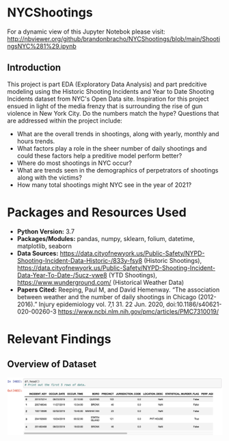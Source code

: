 # NYCShootings
For a dynamic view of this Jupyter Notebok please visit: http://nbviewer.org/github/brandonbracho/NYCShootings/blob/main/ShootingsNYC%281%29.ipynb
## Introduction 
This project is part EDA (Exploratory Data Analysis) and part predcitive modeling using the Historic Shooting Incidents and Year to Date Shooting Incidents dataset from NYC's Open Data site. Inspiration for this project ensued in light of the media frenzy that is surrounding the rise of gun violence in New York City. Do the numbers match the hype? Questions that are addressed within the project include:
- What are the overall trends in shootings, along with yearly, monthly and hours trends.
- What factors play a role in the sheer number of daily shootings and could these factors help a preditive model perform better?
- Where do most shootings in NYC occur?
- What are trends seen in the demographics of perpetrators of shootings along with the victims?
- How many total shootings might NYC see in the year of 2021?
# Packages and Resources Used
- **Python Version:** 3.7
- **Packages/Modules:** pandas, numpy, sklearn, folium, datetime, matplotlib, seaborn
- **Data Sources:** https://data.cityofnewyork.us/Public-Safety/NYPD-Shooting-Incident-Data-Historic-/833y-fsy8 (Historic Shootings), https://data.cityofnewyork.us/Public-Safety/NYPD-Shooting-Incident-Data-Year-To-Date-/5ucz-vwe8 (YTD Shootings), https://www.wunderground.com/ (Historical Weather Data)
- **Papers Cited:** Reeping, Paul M, and David Hemenway. “The association between weather and the number of daily shootings in Chicago (2012-2016).” Injury epidemiology vol. 7,1 31. 22 Jun. 2020, doi:10.1186/s40621-020-00260-3 https://www.ncbi.nlm.nih.gov/pmc/articles/PMC7310019/
# Relevant Findings
## Overview of Dataset
![Image](images\dataset.png)

